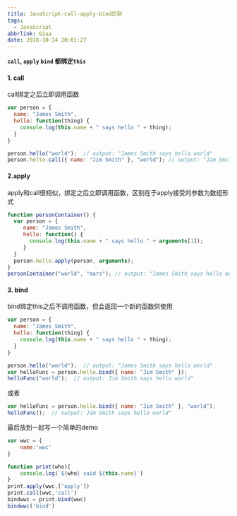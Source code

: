 ```yaml
---
title: JavaScript-call-apply-bind区别
tags:
  - JavaScript
abbrlink: 62aa
date: 2018-10-14 20:01:27
---
```




**`call`, `apply` `bind` 都绑定`this`**

#### 1. call

call绑定之后立即调用函数

```javascript
var person = {  
  name: "James Smith",
  hello: function(thing) {
    console.log(this.name + " says hello " + thing);
  }
}

person.hello("world");  // output: "James Smith says hello world"
person.hello.call({ name: "Jim Smith" }, "world"); // output: "Jim Smith says hello world"
```

<!--more-->

#### 2.apply

apply和call很相似，绑定之后立即调用函数，区别在于apply接受的参数为数组形式

```javascript
function personContainer() {
  var person = {  
     name: "James Smith",
     hello: function() {
       console.log(this.name + " says hello " + arguments[1]);
     }
  }
  person.hello.apply(person, arguments);
}
personContainer("world", "mars"); // output: "James Smith says hello mars", note: arguments[0] = "world" , arguments[1] = "mars"                                     
```


#### 3. bind

bind绑定this之后不调用函数，但会返回一个新的函数供使用

```javascript
var person = {  
  name: "James Smith",
  hello: function(thing) {
    console.log(this.name + " says hello " + thing);
  }
}

person.hello("world");  // output: "James Smith says hello world"
var helloFunc = person.hello.bind({ name: "Jim Smith" });
helloFunc("world");  // output: Jim Smith says hello world"
```

或者

```javascript 
var helloFunc = person.hello.bind({ name: "Jim Smith" }, "world");
helloFunc();  // output: Jim Smith says hello world"
```


最后放到一起写一个简单的demo

```javascript
var wwc = {
    name:'wwc'
}

function print(who){
    console.log(`${who} said ${this.name}`)
}
print.apply(wwc,['apply'])
print.call(wwc,'call')
bindwwc = print.bind(wwc)
bindwwc('bind')

```